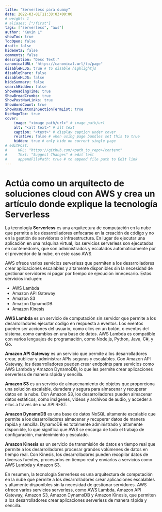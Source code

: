 ```yaml
---
title: "Serverless para dummy"
date: 2022-03-01T11:30:03+00:00
# weight: 1
# aliases: ["/first"]
tags: ["serverless", "aws"]
author: "Kevin L"
showToc: true
TocOpen: false
draft: false
hidemeta: false
comments: false
description: "Desc Text."
canonicalURL: "https://canonical.url/to/page"
disableHLJS: true # to disable highlightjs
disableShare: false
disableHLJS: false
hideSummary: false
searchHidden: false
ShowReadingTime: true
ShowBreadCrumbs: true
ShowPostNavLinks: true
ShowWordCount: true
ShowRssButtonInSectionTermList: true
UseHugoToc: true
cover:
    image: "<image path/url>" # image path/url
    alt: "<alt text>" # alt text
    caption: "<text>" # display caption under cover
    relative: false # when using page bundles set this to true
    hidden: true # only hide on current single page
# editPost:
#     URL: "https://github.com/<path_to_repo>/content"
#     Text: "Suggest Changes" # edit text
#     appendFilePath: true # to append file path to Edit link
---
```


# Actúa como un arquitecto de soluciones cloud con AWS y crea un artículo donde explique la tecnología Serverless


La tecnología **Serverless** es una arquitectura de computación en la nube que permite a los desarrolladores enfocarse en la creación de código y no en la gestión de servidores o infraestructura. En lugar de ejecutar una aplicación en una máquina virtual, los servicios serverless son ejecutados en contenedores, que son administrados y escalados automáticamente por el proveedor de la nube, en este caso AWS.

AWS ofrece varios servicios serverless que permiten a los desarrolladores crear aplicaciones escalables y altamente disponibles sin la necesidad de gestionar servidores ni pagar por tiempo de ejecución innecesario. Estos servicios incluyen:

- AWS Lambda
- Amazon API Gateway
- Amazon S3
- Amazon DynamoDB
- Amazon Kinesis


**AWS Lambda** es un servicio de computación sin servidor que permite a los desarrolladores ejecutar código en respuesta a eventos. Los eventos pueden ser acciones del usuario, como clics en un botón, o eventos del sistema, como cambios en una base de datos. AWS Lambda es compatible con varios lenguajes de programación, como Node.js, Python, Java, C#, y Go.

**Amazon API Gateway** es un servicio que permite a los desarrolladores crear, publicar y administrar APIs seguras y escalables. Con Amazon API Gateway, los desarrolladores pueden crear endpoints para servicios como AWS Lambda y Amazon DynamoDB, lo que les permite crear aplicaciones serverless de manera rápida y sencilla.

**Amazon S3** es un servicio de almacenamiento de objetos que proporciona una solución escalable, duradera y segura para almacenar y recuperar datos en la nube. Con Amazon S3, los desarrolladores pueden almacenar datos estáticos, como imágenes, videos y archivos de audio, y acceder a ellos a través de una API REST.

**Amazon DynamoDB** es una base de datos NoSQL altamente escalable que permite a los desarrolladores almacenar y recuperar datos de manera rápida y sencilla. DynamoDB es totalmente administrado y altamente disponible, lo que significa que AWS se encarga de todo el trabajo de configuración, mantenimiento y escalado.

**Amazon Kinesis** es un servicio de transmisión de datos en tiempo real que permite a los desarrolladores procesar grandes volúmenes de datos en tiempo real. Con Kinesis, los desarrolladores pueden recopilar datos de diversas fuentes, procesarlos en tiempo real y enviarlos a servicios como AWS Lambda y Amazon S3.

En resumen, la tecnología Serverless es una arquitectura de computación en la nube que permite a los desarrolladores crear aplicaciones escalables y altamente disponibles sin la necesidad de gestionar servidores. AWS ofrece varios servicios serverless, como AWS Lambda, Amazon API Gateway, Amazon S3, Amazon DynamoDB y Amazon Kinesis, que permiten a los desarrolladores crear aplicaciones serverless de manera rápida y sencilla.